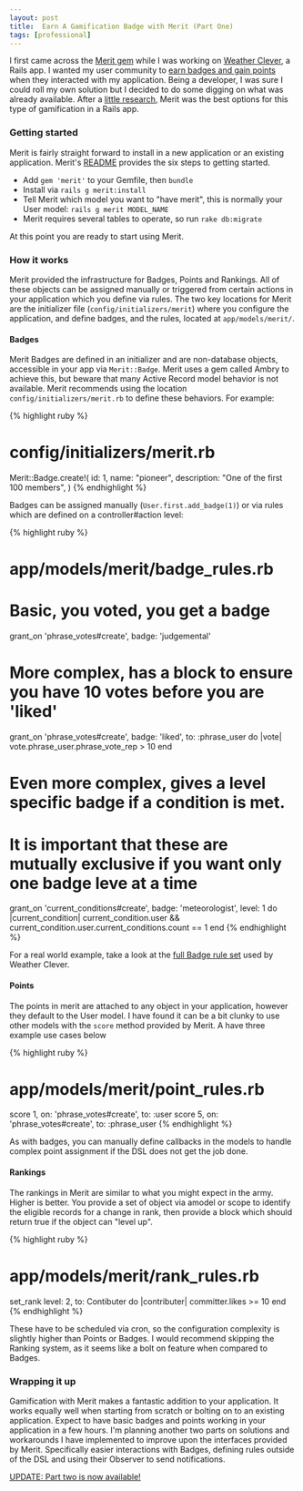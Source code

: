 ```yaml
---
layout: post
title:  Earn A Gamification Badge with Merit (Part One)
tags: [professional]
---
```


I first came across the [Merit gem](https://github.com/merit-gem/merit) while I was working on [Weather Clever](http://www.weatherclever.com), a Rails app. I wanted my user community to [earn badges and gain points](http://www.weatherclever.com/reputation) when they interacted with my application. Being a developer, I was sure I could roll my own solution but I decided to do some digging on what was already available.  After a [little research](https://www.ruby-toolbox.com/categories/Reputation_Engines), Merit was the best options for this type of gamification in a Rails app.

### Getting started
Merit is fairly straight forward to install in a new application or an existing application. Merit's [README](https://github.com/merit-gem/merit#installation) provides the six steps to getting started.

* Add `gem 'merit'` to your Gemfile, then `bundle`
* Install via `rails g merit:install`
* Tell Merit which model you want to "have merit", this is normally your User model: `rails g merit MODEL_NAME`
* Merit requires several tables to operate, so run `rake db:migrate`

At this point you are ready to start using Merit.

### How it works
Merit provided the infrastructure for Badges, Points and Rankings. All of these objects can be assigned manually or triggered from certain actions in your application which you define via rules. The two key locations for Merit are the initializer file (`config/initializers/merit`) where you configure the application, and define badges, and the rules, located at `app/models/merit/`.

#### Badges
Merit Badges are defined in an initializer and are non-database objects, accessible in your app via `Merit::Badge`. Merit uses a gem called Ambry to achieve this, but beware that many Active Record model behavior is not available. Merit recommends using the location `config/initializers/merit.rb` to define these behaviors. For example:

{% highlight ruby %}
# config/initializers/merit.rb

Merit::Badge.create!(
  id: 1,
  name: "pioneer",
  description: "One of the first 100 members",
)
{% endhighlight %}

Badges can be assigned manually (`User.first.add_badge(1)`) or via rules which are defined on a controller#action level:

{% highlight ruby %}
# app/models/merit/badge_rules.rb

# Basic, you voted, you get a badge
grant_on 'phrase_votes#create', badge: 'judgemental'

# More complex, has a block to ensure you have 10 votes before you are 'liked'
grant_on 'phrase_votes#create', badge: 'liked', to: :phrase_user do |vote|
  vote.phrase_user.phrase_vote_rep > 10
end

# Even more complex, gives a level specific badge if a condition is met. 
# It is important that these are mutually exclusive if you want only one badge leve at a time
grant_on 'current_conditions#create', badge: 'meteorologist', level: 1 do |current_condition|
  current_condition.user && current_condition.user.current_conditions.count == 1
end
{% endhighlight %}

For a real world example, take a look at the [full Badge rule set](https://github.com/pete2786/mnw-rails4/blob/master/app/models/merit/badge_rules.rb) used by Weather Clever.

#### Points
The points in merit are attached to any object in your application, however they default to the User model. I have found it can be a bit clunky to use other models with the `score` method provided by Merit. A have three example use cases below

{% highlight ruby %}
# app/models/merit/point_rules.rb

score 1, on: 'phrase_votes#create', to: :user
score 5, on: 'phrase_votes#create', to: :phrase_user
{% endhighlight %}

As with badges, you can manually define callbacks in the models to handle complex point assignment if the DSL does not get the job done.

#### Rankings
The rankings in Merit are similar to what you might expect in the army. Higher is better. You provide a set of object via amodel or scope to identify the eligible records for a change in rank, then provide a block which should return true if the object can "level up".

{% highlight ruby %}
# app/models/merit/rank_rules.rb

set_rank level: 2, to: Contibuter do |contributer|
  committer.likes >= 10
end
{% endhighlight %}

These have to be scheduled via cron, so the configuration complexity is slightly higher than Points or Badges. I would recommend skipping the Ranking system, as it seems like a bolt on feature when compared to Badges.

### Wrapping it up

Gamification with Merit makes a fantastic addition to your application. It works equally well when starting from scratch or bolting on to an existing application. Expect to have basic badges and points working in your application in a few hours. I'm planning another two parts on solutions and workarounds I have implemented to improve upon the interfaces provided by Merit. Specifically easier interactions with Badges, defining rules outside of the DSL and using their Observer to send notifications.

[UPDATE: Part two is now available!](/2015/08/11/merit-gem-part-two.html)

